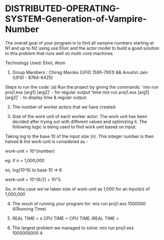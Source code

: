 # DISTRIBUTED-OPERATING-SYSTEM-Generation-of-Vampire-Number

The overall goal of your program is to find all vampire numbers starting at N1 and up to N2 using use Elixir and the actor model to build a good solution to this problem that
runs well on multi-core machines.

Technology Used: Elixir, Atom

1. Group Members :
Chirag Maroke (UFID 1595-7951) && Anushri Jain (UFID - 8764-6425)

Steps to run the code:
(a) Run the project by giving the commands: 'mix run proj1.exs [arg1] [arg2]' - for regular output 'time mix run proj1.exs [arg1] [arg2]' - to display time & regular output.

2) The number of worker actors that we have created:


3) Size of the work unit of each worker actor: 
The work unit has been decided after trying out with different values and optimizing it. The following logic is being used to find work unit based on input:

Taking log to the base 10 of the input size (n). This integer number is then halved & the work-unit is considered as -

work-unit = 10^(number)

eg. if n = 1,000,000

so, log(10^6) to base 10 => 6

work-unit = 10^(6/2) = 10^3.

So, in this case we've taken size of work-unit as 1,000 for an input(n) of 1,000,000

4) The result of running your program for: mix run proj1.exs 1000000  4(Running Time)

5) REAL TIME = s 
   CPU TIME = 
   CPU TIME /REAL TIME =

6) The largest problem we managed to solve:  mix run proj1.exs 1000000000 4
